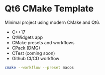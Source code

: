 # Qt6 CMake Template

Minimal project using modern CMake and Qt6.

- C++17
- QtWidgets app
- CMake presets and workflows
- CPack (DMG)
- CTest (coming soon)
- Github CI/CD workflow

```bash
cmake --workflow --preset macos
```
